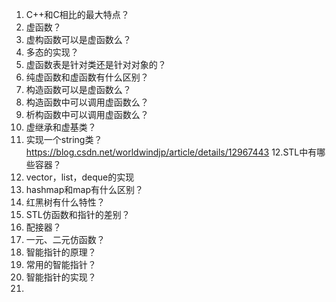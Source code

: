 1. C++和C相比的最大特点？
2. 虚函数？
3. 虚构函数可以是虚函数么？
4. 多态的实现？
5. 虚函数表是针对类还是针对对象的？
6. 纯虚函数和虚函数有什么区别？
7. 构造函数可以是虚函数么？
8. 构造函数中可以调用虚函数么？
9. 析构函数中可以调用虚函数么？
10. 虚继承和虚基类？
11. 实现一个string类？
    https://blog.csdn.net/worldwindjp/article/details/12967443
12.STL中有哪些容器？
13. vector，list，deque的实现
14. hashmap和map有什么区别？
15. 红黑树有什么特性？
16. STL仿函数和指针的差别？
17. 配接器？
18. 一元、二元仿函数？
19. 智能指针的原理？
20. 常用的智能指针？
21. 智能指针的实现？
22. 
